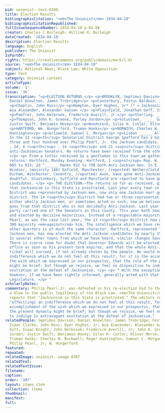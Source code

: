 ```yaml
---
pid: unionist--text-0308
title: Election Results
bibliographicCitation: "<em>The Unionist</em> 1834-04-10"
bibliographicCitationRepublished: 
fullIssueSequenceNumber: 1834-04-10 p.02.08
creator: Charles C Burleigh; William H. Burleigh
dateCreated: '1834-04-10'
description: Election Results
language: English
publisher: The Unionist
IsPartOf: 
rights: https://creativecommons.org/publicdomain/mark/1.0/
source: "<em>The Unionist</em> 1834-04-10"
subject: National News; Black Law; White Opposition
type: Text
category: Unionist content
articleType: 
volume: '1'
issue: '36'
transcription: "<p>ELECTION RETURNS.</p> <p>BROOKLYN, Septimus Davison</p> <p>Ashford,
  Daniel Knowlten, James Trobridge</p> <p>Canterbury, Festus Baldwin, Isaac Clarke</p>
  <p>Chaplin, John Ross</p> <p>Hampton, Dyer Hughes, Jr* (* = Jacksonian)</p> <p>Killingley,
  Asa Alexander, Alexander Gasson </p> <p>Plainfield, Jonathan Goff, Isaac Knight</p>
  <p>Pomfret, John Holbrook, Frederick Averill, Jr.</p> <p>Sterling, ______ Smith</p>
  <p>Thompson, John K. Greene, Parley Jordon</p> <p>Voluntown, _____ Gallup</p> <p>Windham,
  Justin Swift, Benjamin Hovey</p> <p>Woodstock, Silas H. Cutler, Oliver Morse</p>
  <p>HARTFORD, Wm. Hungerford, Truman Hanks</p> <p>NORWICH, Charles W. Rockwell, Roger
  Huntington</p> <p>Griswold, Samuel C. Morgan</p> <p>Lisbon ______ Allen</p> <p>
  In the 13 <sup>th</sup> Senatorial District George Spafford has a majority of between
  three and four hundred over Philip Pearl, Jr. the Jackson candidate. The 1 <sup>st</sup>
  , 2d, 8 <sup>th</sup> , 14 <sup>th</sup> and 21 <sup>st</sup> districts have elected
  anti-Jacksonian Senators. No returns have been received from the other districts.
  </p> <p> From a letter received by a gentleman in this town we gather the following
  returns: Hartford, Monday Evening. Hartford, 1 <sup>st</sup> Rep. W. Hungerford
  965 to 833; 2d “______ Hanks 932 to 798 both Anti Jackson men. In E. Hartford, E.
  Windsor, (majority 140) Enfield, Manchester, (reported) Wethersfield, Middletown,
  Durham, Winchester, Coventry, (reported) Avon, have gone Anti-Jackson. Southington
  doubtful. Glastonbury, Suffield and Mansfield are reported to have gone for Jackson
  candidates. </p> <p> THE ELECTION.—The returns so far as received, give strong indications
  that Jacksonism in this State is prostrated. Last year every town in the 13 <sup>th</sup>
  District was represented by Jackson men, now only one Jackson man* goes from this
  district. The 14 <sup>th</sup> District had two or three representatives who were
  either wholly Jackson men, or sometimes acted as such; now we believe not a man
  goes from that district who is not decidedly Anti-Jackson. Last year the Jackson
  party carried one of the Senators in this county. This year both Senators are Anti-Jackson,
  and elected by decisive majorities. Instead of a respectable majority <em>for</em>
  Pearl, as was the case last year, the 13 <sup>th</sup> District now gives more than
  300 majority <em>against</em> him. The intelligence which we have received from
  other quarters is of much the same character. Hartford, represented last year by
  Jackson men, has now elected the Anti-Jackson candidates by nearly 150 majority.
  In several other towns from which we have heard, similar changes have taken place.
  There is scarce room for doubt that Governor Edwards will be elected—to quit the
  office as soon as his present term expires, and that the whole Anti-Jackson State
  ticket will succeed, if not already chosen by the people. We would not affect an
  indifference which we do not feel at this result, for it is the accomplishment of
  the wish which we expressed in our prospectus, that the rule of the present dynasty
  might be brief; but though we rejoice, we feel no disposition to indulge in extravagant
  exultation at the defeat of Jacksonism. </p> <p> * With the exception of one, who,
  however, if we have been rightly informed, generally acted with that party in the
  Legislature. </p> "
scholarlyNotes: 
commentary: Philip Pearl Jr. was defeated in his re-election bid to the State Senate,
  a blow to the public legitimacy of the Black Law. <em>The Unionist</em> happily
  reports that "Jacksonism in this State is prostrated." The editors refrain from
  "affect[ing] an indifference which we do not feel at this result, for it is the
  accomplishment of the wish which we expressed in our prospectus, that the rule of
  the present dynasty might be brief; but though we rejoice, we feel no disposition
  to indulge in extravagant exultation at the defeat of Jacksonism."
relatedPeople: Septimus Davison; Daniel Knowlten; James Trobridge; Festus Baldwin;
  Isaac Clarke; John Ross; Dyer Hughes, Jr; Asa Alexander; Alexander Gasson; Jonathan
  Goff; Isaac Knight; John Holbrook; Frederick Averill, Jr; John K. Greene; Parley
  Jordon; Justin Swift; Benjamin Hovey; Silas H. Cutler; Oliver Morse; William Hungerford;
  Truman Hanks; Charles W. Rockwell; Roger Huntington; Samuel C. Morgan; George Spafford;
  Philip Pearl, Jr; W. Hungerford
featured: 
repeated: 
relatedImage: unionist--image-0307
relatedText: 
relatedTextIssue: 
filename: 
caption: 
order: '307'
layout: items_item
collection: items
thumbnail: 
manifest: 
full: 
---
```


